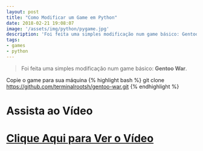 ```yaml
---
layout: post
title: "Como Modificar um Game em Python"
date: 2018-02-21 19:08:07
image: '/assets/img/python/pygame.jpg'
description: 'Foi feita uma simples modificação num game básico: Gentoo War.'
tags:
- games
- python
---
```


> Foi feita uma simples modificação num game básico: __Gentoo War__.

Copie o game para sua máquina
{% highlight bash %}
git clone https://github.com/terminalrootsh/gentoo-war.git
{% endhighlight  %}

# Assista ao Vídeo

# [Clique Aqui para Ver o Vídeo](https://www.youtube.com/watch?v=U_-67d9pryI)



<script async src="https://pagead2.googlesyndication.com/pagead/js/adsbygoogle.js"></script>

<!-- Informat -->
<ins class="adsbygoogle"
 style="display:block"
 data-ad-client="ca-pub-2838251107855362"
 data-ad-slot="2327980059"
 data-ad-format="auto"
 data-full-width-responsive="true"></ins>

<script>
(adsbygoogle = window.adsbygoogle || []).push({});
</script>

